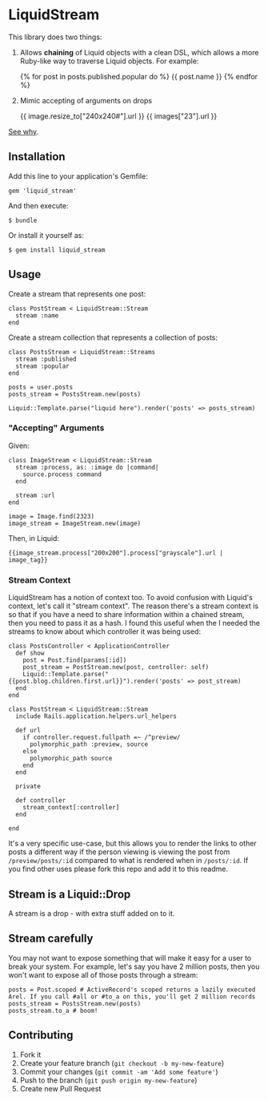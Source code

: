 # LiquidStream

This library does two things:

1) Allows **chaining** of Liquid objects with a clean DSL, which allows a more Ruby-like way to traverse Liquid objects. For example:

    {% for post in posts.published.popular do %}
      {{ post.name }}
    {% endfor %}

2) Mimic accepting of arguments on drops

    {{ image.resize_to["240x240#"].url }}
    {{ images["23"].url }}

[See why](https://github.com/Shopify/liquid/issues/29).

## Installation

Add this line to your application's Gemfile:

    gem 'liquid_stream'

And then execute:

    $ bundle

Or install it yourself as:

    $ gem install liquid_stream

## Usage

Create a stream that represents one post:

    class PostStream < LiquidStream::Stream
      stream :name
    end

Create a stream collection that represents a collection of posts:

    class PostsStream < LiquidStream::Streams
      stream :published
      stream :popular
    end

    posts = user.posts
    posts_stream = PostsStream.new(posts)

    Liquid::Template.parse("liquid here").render('posts' => posts_stream)

### "Accepting" Arguments

Given:

    class ImageStream < LiquidStream::Stream
      stream :process, as: :image do |command|
        source.process command
      end

      stream :url
    end

    image = Image.find(2323)
    image_stream = ImageStream.new(image)

Then, in Liquid:

    {{image_stream.process["200x200"].process["grayscale"].url | image_tag}}

### Stream Context

LiquidStream has a notion of context too. To avoid confusion with Liquid's context, let's call it "stream context". The reason there's a stream context is so that if you have a need to share information within a chained stream, then you need to pass it as a hash. I found this useful when the I needed the streams to know about which controller it was being used:

    class PostsController < ApplicationController
      def show
        post = Post.find(params[:id])
        post_stream = PostStream.new(post, controller: self)
        Liquid::Template.parse("{{post.blog.children.first.url}}").render('posts' => post_stream)
      end
    end

    class PostStream < LiquidStream::Stream
      include Rails.application.helpers.url_helpers

      def url
        if controller.request.fullpath =~ /^preview/
          polymorphic_path :preview, source
        else
          polymorphic_path source
        end
      end

      private

      def controller
        stream_context[:controller]
      end

    end

It's a very specific use-case, but this allows you to render the links to other posts a different way if the person viewing is viewing the post from `/preview/posts/:id` compared to what is rendered when in `/posts/:id`. If you find other uses please fork this repo and add it to this readme.

## Stream is a Liquid::Drop

A stream is a drop - with extra stuff added on to it.

## Stream carefully

You may not want to expose something that will make it easy for a user to break your system. For example, let's say you have 2 million posts, then you won't want to expose all of those posts through a stream:

    posts = Post.scoped # ActiveRecord's scoped returns a lazily executed Arel. If you call #all or #to_a on this, you'll get 2 million records
    posts_stream = PostsStream.new(posts)
    posts_stream.to_a # boom!

## Contributing

1. Fork it
2. Create your feature branch (`git checkout -b my-new-feature`)
3. Commit your changes (`git commit -am 'Add some feature'`)
4. Push to the branch (`git push origin my-new-feature`)
5. Create new Pull Request
